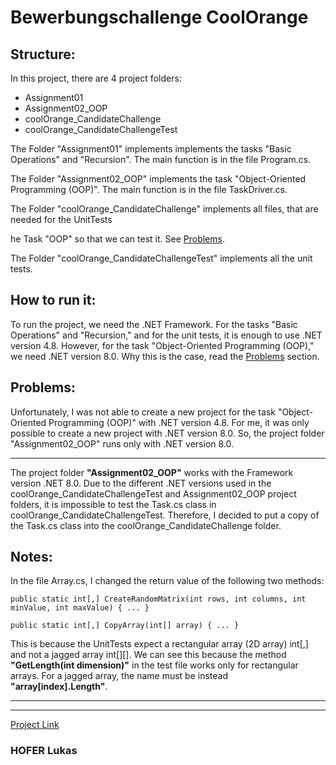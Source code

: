 # Bewerbungschallenge CoolOrange


<!--## Explanation of the solution: -->

## Structure:
In this project, there are 4 project folders:
+ Assignment01
+ Assignment02_OOP
+ coolOrange_CandidateChallenge
+ coolOrange_CandidateChallengeTest

The Folder "Assignment01" implements implements the tasks "Basic Operations" and "Recursion". The main function is in the file Program.cs. 

The Folder "Assignment02_OOP" implements the task "Object-Oriented Programming (OOP)". The main function is in the file TaskDriver.cs.

The Folder "coolOrange_CandidateChallenge" implements all files, that are needed for the UnitTests

he Task "OOP" so that we can test it. See [Problems](#problems).

The Folder "coolOrange_CandidateChallengeTest" implements all the unit tests.



## How to run it:
To run the project, we need the .NET Framework. For the tasks "Basic Operations" and "Recursion," and for the unit tests, it is enough to use .NET version 4.8. However, for the task "Object-Oriented Programming (OOP)," we need .NET version 8.0. Why this is the case, read the [Problems](#problems) section.


## Problems:
Unfortunately, I was not able to create a new project for the task "Object-Oriented Programming (OOP)" with .NET version 4.8. For me, it was only possible to create a new project with .NET version 8.0. So, the project folder "Assignment02_OOP" runs only with .NET version 8.0.

***
The project folder **"Assignment02_OOP"** works with the Framework version .NET 8.0.
Due to the different .NET versions used in the coolOrange_CandidateChallengeTest and Assignment02_OOP project folders, it is impossible to test the Task.cs class in coolOrange_CandidateChallengeTest.
Therefore, I decided to put a copy of the Task.cs class into the coolOrange_CandidateChallenge folder.



## Notes:
In the file Array.cs, I changed the return value of the following two methods:

    public static int[,] CreateRandomMatrix(int rows, int columns, int minValue, int maxValue) { ... }

    public static int[,] CopyArray(int[] array) { ... }

This is because the UnitTests expect a rectangular array (2D array) int[,] and not a jagged array int[][]. We can see this because the method **"GetLength(int dimension)"** in the test file works only for rectangular arrays. For a jagged array, the name must be instead **"array[index].Length"**.

***
***
[Project Link](https://github.com/userRaptor/challenge_coolorange.git)

### HOFER Lukas





